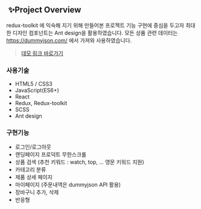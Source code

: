 ##  ✨Project Overview

redux-toolkit 에 익숙해 지기 위해 만들어본 프로젝트
기능 구현에 중심을 두고자 최대한 디자인 컴포넌트는 Ant design을 활용하였습니다.
모든 상품 관련 데이터는 https://dummyjson.com/ 에서 가져와 사용하였습니다.

> [데모 링크 바로가기](https://swssbw.github.io/shop/)

### **사용기술**

- HTML5 / CSS3
- JavaScript(ES6+)
- React
- Redux, Redux-toolkit
- SCSS
- Ant design

### **구현기능**

- 로그인/로그아웃
- 랜딩페이지 프로덕트 무한스크롤
- 상품 검색 (추천 키워드 : watch, top, ... 영문 키워드 지원)
- 카테고리 분류
- 제품 상세 페이지
- 마이페이지 (주문내역은 dummyjson API 활용)
- 장바구니 추가, 삭제
- 반응형
